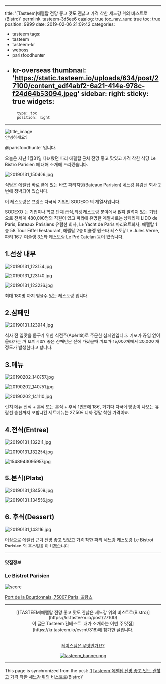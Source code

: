 
---
title: '[Tasteem]에펠탑 전망 좋고 맛도 괜찮고 가격 착한  세느강 위의 비스트로(Bistro)'
permlink: tasteem-3d5ee6
catalog: true
toc_nav_num: true
toc: true
position: 9999
date: 2019-02-06 21:09:42
categories:
- tasteem
tags:
- tasteem
- tasteem-kr
- weboss
- parisfoodhunter
- kr-overseas
thumbnail: 'https://static.tasteem.io/uploads/634/post/27100/content_edf4abf2-6a21-414e-978c-f24d64b53094.jpeg'
sidebar:
    right:
        sticky: true
widgets:
    -
        type: toc
        position: right
---


![title_image](https://static.tasteem.io/uploads/634/post/27100/content_edf4abf2-6a21-414e-978c-f24d64b53094.jpeg)
<br/>
안녕하세요?

@parisfoodhunter 입니다.

오늘은 지난 1월31일 다녀왔던 파리 에펠탑 근처 전망 좋고 맛있고 가격 착한 식당 Le Bistro Parisien 에 대해 소개해 드리겠습니다.

![20190131_150406.jpg](https://static.tasteem.io/uploads/image/image/134652/03d21151-0648-4713-833a-45fbe026097f.jpeg)

식당은 에펠탑 바로 앞에 있는 바또 파리지엥(Bateaux Parisien) 세느강 유람선 회사 2번에 정박되어 있습니다.

이 레스토랑은 프랑스 다국적 기업인 SODEXO 의 계열사입니다.

SODEXO 는 기업이나 학교 단체 급식,티켓 레스토랑 분야에서 많이 알려져 있는 기업으로 전세계 480,000명의 직원이 있고 파리에 유명한 계열사로는 샹제리제 LIDO de Paris, Bateaux Parisiens 유람선 회사, Le Yacht de Paris 파리요트회사, 에펠탑 1층 58 Tour Eiffel Restaurant, 에펠탑 2층 미슐랭 원스타 레스토랑 Le Jules Verne, 파리 16구 미슐랭 3스타 레스토랑 Le Pré Catelan 등이 있습니다.

## 1.선상 내부

![20190131_123134.jpg](https://static.tasteem.io/uploads/image/image/134653/03d21151-0648-4713-833a-45fbe026097f.jpeg)

![20190131_123140.jpg](https://static.tasteem.io/uploads/image/image/134654/03d21151-0648-4713-833a-45fbe026097f.jpeg)

![20190131_123236.jpg](https://static.tasteem.io/uploads/image/image/134655/03d21151-0648-4713-833a-45fbe026097f.jpeg)

최대 180명 까지 받을수 있는 레스토랑 입니다

## 2.샴페인

![20190131_123944.jpg](https://static.tasteem.io/uploads/image/image/134656/03d21151-0648-4713-833a-45fbe026097f.jpeg)

식사 전 입맛을 돋구기 위한 식전주(Apéritif)로 주문한 샴페인입니다. 기포가 끊임 없이 올라가는 거 보이시죠? 좋은 샴페인은 잔에 따랐을때 기포가 15,000개에서 20,000 개 정도가 발생한다고 합니다.

## 3.메뉴

![20190202_140757.jpg](https://static.tasteem.io/uploads/image/image/134657/03d21151-0648-4713-833a-45fbe026097f.jpeg)

![20190202_140751.jpg](https://static.tasteem.io/uploads/image/image/134658/03d21151-0648-4713-833a-45fbe026097f.jpeg)

![20190202_141110.jpg](https://static.tasteem.io/uploads/image/image/134659/03d21151-0648-4713-833a-45fbe026097f.jpeg)

런치 메뉴 전식 + 본식 또는 본식 + 후식 1인분에 18€, 거기다 다국어 방송이 나오는 유람선 승선까지 포함시킨 세트메뉴는 27,50€ 니까 정말 착한 가격이죠.

## 4.전식(Entrée)


![20190131_132211.jpg](https://static.tasteem.io/uploads/image/image/134660/03d21151-0648-4713-833a-45fbe026097f.jpeg)


![20190131_132254.jpg](https://static.tasteem.io/uploads/image/image/134661/03d21151-0648-4713-833a-45fbe026097f.jpeg)



![1548943095957.jpg](https://static.tasteem.io/uploads/image/image/134662/03d21151-0648-4713-833a-45fbe026097f.jpeg)


## 5.본식(Plats)


![20190131_134509.jpg](https://static.tasteem.io/uploads/image/image/134665/03d21151-0648-4713-833a-45fbe026097f.jpeg)


![20190131_134556.jpg](https://static.tasteem.io/uploads/image/image/134667/03d21151-0648-4713-833a-45fbe026097f.jpeg)

## 6. 후식(Dessert)


![20190131_143116.jpg](https://static.tasteem.io/uploads/image/image/134670/03d21151-0648-4713-833a-45fbe026097f.jpeg)

이상으로 에펠탑 근처 전망 좋고 맛있고 가격 착한 파리 세느강 레스토랑 Le  Bistrot Parisien 의 포스팅을 마치겠습니다. 



---------------------
#### 맛집정보
### Le Bistrot Parisien
![score](https://static.tasteem.io/images/steem/2Crowns.png)

[Port de la Bourdonnais, 75007 Paris, 프랑스](https://kr.tasteem.io/post/27100#map)

-----------------------------------------
<center>[[TASTEEM]에펠탑 전망 좋고 맛도 괜찮은 세느강 위의 비스트로(Bistro)](https://kr.tasteem.io/post/27100)
<br/>이 글은 Tasteem 컨테스트
 [내가 소개하는  이번 주 맛집](https://kr.tasteem.io/event/318)에 참가한 글입니다.

<br/>[테이스팀은 무엇인가요?](https://kr.tasteem.io/about)

[![tasteem_banner.png](https://static.tasteem.io/images/tasteem_banner_v3.png)](https://kr.tasteem.io)</center>

- - -

This page is synchronized from the post: ['[Tasteem]에펠탑 전망 좋고 맛도 괜찮고 가격 착한  세느강 위의 비스트로(Bistro)'](https://steemit.com/@parisfoodhunter/tasteem-3d5ee6)
